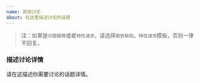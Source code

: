 ```yaml
---
name: 其他讨论
about: 在这里描述讨论的话题
---
```


> 注：如果是`问题报障`或者`特性请求`，请选择`报告缺陷`，`特性请求`模板，否则一律不回复。

### 描述讨论详情
请在这描述你需要讨论的话题详情。


